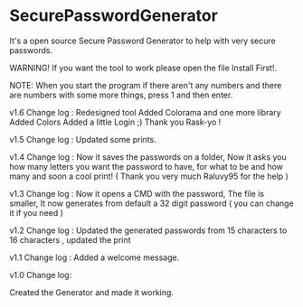 # SecurePasswordGenerator
It's a open source Secure Password Generator to help with very secure passwords.

WARNING!
If you want the tool to work please open the file Install First!.

NOTE: When you start the program if there aren't any numbers and there are numbers with some more things, press 1 and then enter.

v1.6 Change log :
Redesigned tool
Added Colorama and one more library
Added Colors
Added a little Login ;) 
Thank you Rask-yo !

v1.5 Change log :
Updated some prints.

v1.4 Change log : 
Now it saves the passwords on a folder, Now it asks you how many letters you want the password to have, for what to be and how many and soon a cool print! ( Thank you very much Raluvy95 for the help )

v1.3 Change log :
Now it opens a CMD with the password,
 The file is smaller,
 It now generates from default a 32 digit password ( you can change it if you need )

v1.2 Change log :
Updated the generated passwords from 15 characters to 16 characters
, updated the print

v1.1 Change log :
Added a welcome message.

v1.0 Change log:

Created the Generator and made it working.
